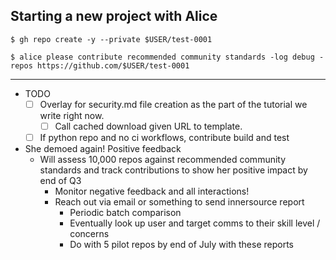 ## Starting a new project with Alice

```console
$ gh repo create -y --private $USER/test-0001
```

```console
$ alice please contribute recommended community standards -log debug -repos https://github.com/$USER/test-0001
```

---


- TODO
  - [ ] Overlay for security.md file creation as the part of the tutorial we write right now.
    - [ ] Call cached download given URL to template.
  - [ ] If python repo and no ci workflows, contribute build and test
- She demoed again! Positive feedback
  - Will assess 10,000 repos against recommended community standards and track contributions to show her positive impact by end of Q3
    - Monitor negative feedback and all interactions!
    - Reach out via email or something to send innersource report
      - Periodic batch comparison
      - Eventually look up user and target comms to their skill level / concerns
      - Do with 5 pilot repos by end of July with these reports